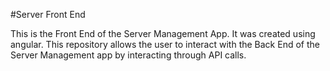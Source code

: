 #Server Front End

This is the Front End of the Server Management App.  It was created using angular.  This repository allows the user to interact with the Back End of the Server Management app by interacting through API calls.
